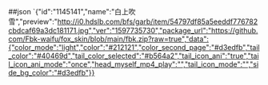 ##json
`{"id":"1145141","name":"白上吹雪","preview":"http://i0.hdslb.com/bfs/garb/item/54797df85a5eeddf776782cbdcaf69a3dc181171.jpg","ver":"1597735730","package_url":"https://github.com/Fbk-waifu/fox_skin/blob/main/fbk.zip?raw=true","data":{"color_mode":"light","color":"#212121","color_second_page":"#d3edfb","tail_color":"#40469d","tail_color_selected":"#b564a2","tail_icon_ani":"true","tail_icon_ani_mode":"once","head_myself_mp4_play":"","tail_icon_mode":"","side_bg_color":"#d3edfb"}}
